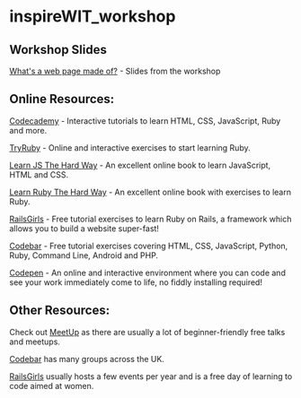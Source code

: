 # inspireWIT_workshop

## Workshop Slides 
[What's a web page made of?](https://www.slideshare.net/CharlieAllen6/whats-a-web-page-made-of) - Slides from the workshop

## Online Resources:
[Codecademy](www.codecademy.com) - Interactive tutorials to learn HTML, CSS, JavaScript, Ruby and more.

[TryRuby](http://tryruby.org/) - Online and interactive exercises to start learning Ruby.

[Learn JS The Hard Way](https://learncodethehardway.org/javascript/) - An excellent online book to learn JavaScript, HTML and CSS.

[Learn Ruby The Hard Way](https://learnrubythehardway.org/book/) - An excellent online book with exercises to learn Ruby.

[RailsGirls](http://guides.railsgirls.com/) - Free tutorial exercises to learn Ruby on Rails, a framework which allows you to build a website super-fast!

[Codebar](http://tutorials.codebar.io/) - Free tutorial exercises covering HTML, CSS, JavaScript, Python, Ruby, Command Line, Android and PHP.

[Codepen](https://codepen.io) - An online and interactive environment where you can code and see your work immediately come to life, no fiddly installing required!


## Other Resources:

Check out [MeetUp](www.meetup.com) as there are usually a lot of beginner-friendly free talks and meetups.  

[Codebar](www.codebar.io) has many groups across the UK.

[RailsGirls](http://railsgirls.com/) usually hosts a few events per year and is a free day of learning to code aimed at women.
